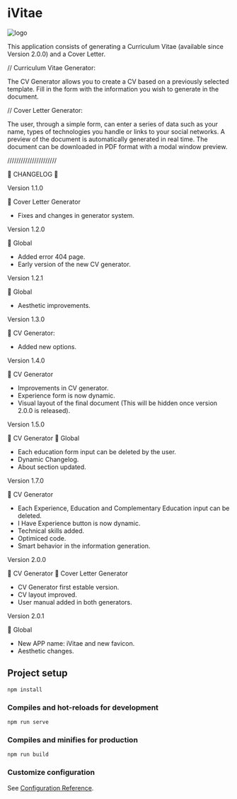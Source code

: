 # iVitae

![logo](https://user-images.githubusercontent.com/57297760/104817528-1470c800-5822-11eb-9857-6aeab86c9f94.jpg)


This application consists of generating a Curriculum Vitae (available since Version 2.0.0) and a Cover Letter.

// Curriculum Vitae Generator:

The CV Generator allows you to create a CV based on a previously selected template. Fill in the form with the information you wish to generate in the document.

// Cover Letter Generator: 

The user, through a simple form, can enter a series of data such as your name, types of technologies you handle or links to your social networks. A preview of the document is automatically generated in real time.  The document can be downloaded in PDF format with a modal window preview.

//////////////////////

:memo: CHANGELOG :memo:

Version 1.1.0

:blue_book: Cover Letter Generator

* Fixes and changes in generator system.

Version 1.2.0

:orange_book: Global

* Added error 404 page.
* Early version of the new CV generator.

Version 1.2.1

:orange_book: Global

* Aesthetic improvements.

Version 1.3.0

:green_book: CV Generator: 

* Added new options.

Version 1.4.0 

:green_book: CV Generator

* Improvements in CV generator. 
* Experience form is now dynamic.
* Visual layout of the final document (This will be hidden once version 2.0.0 is released).

Version 1.5.0

:green_book: CV Generator 
:orange_book: Global 

* Each education form input can be deleted by the user.
* Dynamic Changelog.
* About section updated.

Version 1.7.0

:green_book: CV Generator 

* Each Experience, Education and Complementary Education input can be deleted.
* I Have Experience button is now dynamic.
* Technical skills added.
* Optimiced code.
* Smart behavior in the information generation.

Version 2.0.0

:green_book: CV Generator 
:blue_book: Cover Letter Generator

* CV Generator first estable version.
* CV layout improved.
* User manual added in both generators.

Version 2.0.1 

:orange_book: Global 


* New APP name: iVitae and new favicon.
* Aesthetic changes.


## Project setup
```
npm install
```

### Compiles and hot-reloads for development
```
npm run serve
```

### Compiles and minifies for production
```
npm run build
```

### Customize configuration
See [Configuration Reference](https://cli.vuejs.org/config/).
